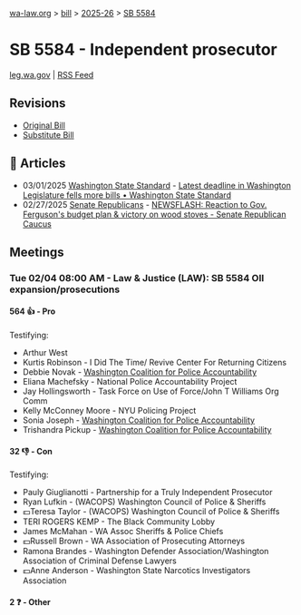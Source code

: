 [wa-law.org](/) > [bill](/bill/) > [2025-26](/bill/2025-26/) > [SB 5584](/bill/2025-26/sb/5584/)

# SB 5584 - Independent prosecutor
[leg.wa.gov](https://app.leg.wa.gov/billsummary?BillNumber=5584&Year=2025&Initiative=false) | [RSS Feed](./rss.xml)

## Revisions
* [Original Bill](1/)
* [Substitute Bill](S/)

## 📰 Articles
* 03/01/2025 [Washington State Standard](/org/washington_state_standard/) - [Latest deadline in Washington Legislature fells more bills • Washington State Standard](https://washingtonstatestandard.com/2025/03/01/latest-deadline-in-washington-legislature-fells-more-bills/#:~:text=Senate%20Bill%205584)
* 02/27/2025 [Senate Republicans](/org/senate_republicans/) - [NEWSFLASH: Reaction to Gov. Ferguson's budget plan & victory on wood stoves - Senate Republican Caucus](https://src.wastateleg.org/blog/newsflash-looking-ahead-week-eight-april-3-7/#:~:text=SB%205584:)

## Meetings
### Tue 02/04 08:00 AM - Law & Justice (LAW): SB 5584 OII expansion/prosecutions
#### 564 👍 - Pro
Testifying:
* Arthur West
* Kurtis Robinson - I Did The Time/ Revive Center For Returning Citizens
* Debbie Novak - [Washington Coalition for Police Accountability](/org/washington_coalition_for_police_accountability/)
* Eliana Machefsky - National Police Accountability Project
* Jay Hollingsworth - Task Force on Use of Force/John T Williams Org Comm
* Kelly McConney Moore - NYU Policing Project
* Sonia Joseph - [Washington Coalition for Police Accountability](/org/washington_coalition_for_police_accountability/)
* Trishandra Pickup - [Washington Coalition for Police Accountability](/org/washington_coalition_for_police_accountability/)

#### 32 👎 - Con
Testifying:
* Pauly Giuglianotti - Partnership for a Truly Independent Prosecutor
* Ryan Lufkin - (WACOPS) Washington Council of Police & Sheriffs
* 💵Teresa Taylor - (WACOPS) Washington Council of Police & Sheriffs
* TERI ROGERS KEMP - The Black Community Lobby
* James McMahan - WA Assoc Sheriffs & Police Chiefs
* 💵Russell Brown - WA Association of Prosecuting Attorneys
* Ramona Brandes - Washington Defender Association/Washington Association of Criminal Defense Lawyers
* 💵Anne Anderson - Washington State Narcotics Investigators Association

#### 2 ❓ - Other
